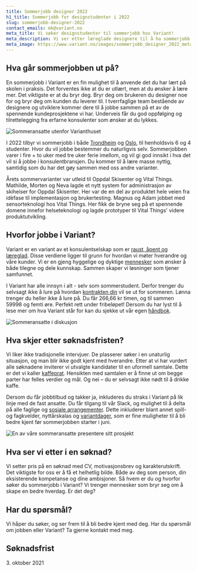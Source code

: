 ```yaml
---
title: Sommerjobb designer 2022
h1_title: Sommerjobb for designstudenter i 2022
slug: sommerjobb-designer-2022
contact_emails: mk@variant.no
meta_title: Vi søker designstudenter til sommerjobb hos Variant!
meta_description: Vi ser etter læreglade designere til å ha sommerjobb hos oss i 2022.
meta_image: https://www.variant.no/images/sommerjobb_designer_2022_meta.jpg
---
```


## Hva går sommerjobben ut på?

En sommerjobb i Variant er en fin mulighet til å anvende det du har lært på skolen i praksis. Det forventes ikke at du er utlært, men at du ønsker å lære mer. Det viktigste er at du bryr deg. Bryr deg om brukeren du designer noe for og bryr deg om kunden du leverer til. I tverrfaglige team bestående av designere og utviklere kommer dere til å jobbe sammen på et av de spennende kundeprosjektene vi har. Underveis får du god oppfølging og tilrettelegging fra erfarne konsulenter som ønsker at du lykkes.

<div class="right">

![Sommeransatte utenfor Varianthuset](/work_images/sommerjobbere_utenfor_variant_2021.png)

</div>

I 2022 tilbyr vi sommerjobb i både [Trondheim](https://handbook.variant.no/avdelinger/trondheim) og [Oslo](https://handbook.variant.no/avdelinger/oslo), til henholdsvis 6 og 4 studenter. Hvor du vil jobbe bestemmer du naturligvis selv. Sommerjobben varer i fire + to uker med tre uker ferie imellom, og vil gi god innsikt i hva det vil si å jobbe i konsulentbransjen. Du kommer til å lære masse nyttig, samtidig som du har det gøy sammen med oss andre varianter.

Årets sommervarianter var utleid til Oppdal Skisenter og Vital Things. Mathilde, Morten og Neva lagde et nytt system for administrasjon av skiheiser for Oppdal Skisenter. Her var de en del av produktet hele veien fra idèfase til implementasjon og brukertesting. Magnus og Adam jobbet med sensorteknologi hos Vital Things. Her fikk de bryne seg på et spennende domene innefor helseteknologi og lagde prototyper til Vital Things' videre produktutvikling.

## Hvorfor jobbe i Variant?

Variant er en variant av et konsulentselskap som er [raust, åpent og læreglad](https://handbook.variant.no/handbook#form%C3%A5l-og-verdier). Disse verdiene ligger til grunn for hvordan vi møter hverandre og våre kunder. Vi er en gjeng hyggelige og dyktige [mennesker](https://www.variant.no/ansatte) som ønsker å både tilegne og dele kunnskap. Sammen skaper vi løsninger som tjener samfunnet.

I Variant har alle innsyn i alt - selv som sommerstudent. Derfor trenger du selvsagt ikke å lure på hvordan [kontrakten din](https://avtaler.variant.no/avtaler/ansettelse-sommerjobb.html) vil se ut for sommeren. Lønna trenger du heller ikke å lure på. Du får 266,66 kr timen, og til sammen 59998 og femti øre. Perfekt rett under fribeløpet! Dersom du har lyst til å lese mer om hva Variant står for kan du sjekke ut vår egen [håndbok](https://handbook.variant.no/).

<div class="left">

![Sommeransatte i diskusjon](/work_images/sommerjobbere_diskusjon2_2021.png)

</div>

## Hva skjer etter søknadsfristen?

Vi liker ikke tradisjonelle intervjuer. De plasserer søker i en unaturlig situasjon, og man blir ikke godt kjent med hverandre. Etter at vi har vurdert alle søknadene inviterer vi utvalgte kandidater til en uformell samtale. Dette er det vi kaller [kaffeprat](https://handbook.variant.no/quality_manual#1-kaffeprat-%EF%B8%8F-30-min). Hensikten med samtalen er å finne ut om begge parter har felles verdier og mål. Og nei – du er selvsagt ikke nødt til å drikke kaffe.

Dersom du får jobbtilbud og takker ja, inkluderes du straks i Variant på lik linje med de fast ansatte. Du får tilgang til vår Slack, og mulighet til å delta på alle faglige og [sosiale arrangementer](https://handbook.variant.no/quality_manual#sosiale-aktiviteter). Dette inkluderer blant annet spill- og fagkvelder, nyttårskalas og [variantdager](https://handbook.variant.no/handbook#variantdag), som er fine muligheter til å bli bedre kjent før sommerjobben starter i juni.

<div class="right">

![En av våre sommeransatte presentere sitt prosjekt](/work_images/sommerjobbere_presentasjon_designer_2021.png)

</div>

## Hva ser vi etter i en søknad?

Vi setter pris på en søknad med CV, motivasjonsbrev og karakterutskrift. Det viktigste for oss er å få et helhetlig bilde. Både av deg som person, din eksisterende kompetanse og dine ambisjoner. Så hvem er du og hvorfor søker du sommerjobb i Variant? Vi trenger mennesker som bryr seg om å skape en bedre hverdag. Er det deg?

## Har du spørsmål?

Vi håper du søker, og ser frem til å bli bedre kjent med deg. Har du spørsmål om jobben eller Variant?
Ta gjerne kontakt med meg.

## Søknadsfrist

<p>
3. oktober 2021
</p>
